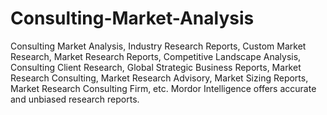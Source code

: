 # Consulting-Market-Analysis
Consulting Market Analysis, Industry Research Reports, Custom Market Research, Market Research Reports, Competitive Landscape Analysis, Consulting Client Research, Global Strategic Business Reports, Market Research Consulting, Market Research Advisory, Market Sizing Reports, Market Research Consulting Firm, etc. Mordor Intelligence offers accurate and unbiased research reports.
